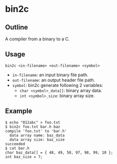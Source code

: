 # bin2c

## Outline

A compiler from a binary to a C.

## Usage

```
bin2c <in-filename> <out-filename> <symbol>
```

* `in-filename`: an input binary file path.
* `out-filename`: an output header file path.
* `symbol`: bin2c generate following 2 variables:
  * `char <symbol>_data[]`: binary array data.
  * `int <symbol>_size`: binary array size.

## Example

```
$ echo "012abc" > foo.txt
$ bin2c foo.txt bar.h baz
compile 'foo.txt' to 'bar.h'
  data array name: baz_data
  data array size: baz_size
succeeded
$ cat bar.h
char baz_data[] = { 48, 49, 50, 97, 98, 99, 10 };
int baz_size = 7;
```

